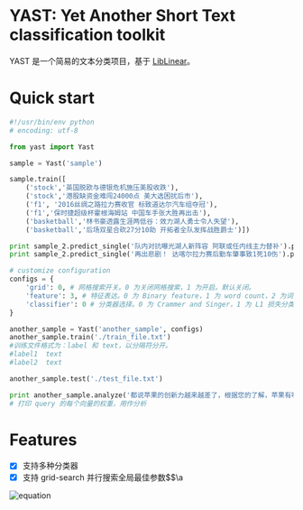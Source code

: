 # YAST: Yet Another Short Text classification toolkit

YAST 是一个简易的文本分类项目，基于 [LibLinear](http://www.csie.ntu.edu.tw/~cjlin/liblinear/)。

# Quick start

```python
#!/usr/bin/env python
# encoding: utf-8

from yast import Yast

sample = Yast('sample')

sample.train([
    ('stock','英国脱欧与德银危机施压美股收跌'),
    ('stock','港股缺资金难闯24000点 美大选困扰后市'),
    ('f1', '2016丝绸之路拉力赛收官 标致道达尔汽车组夺冠'),
    ('f1','保时捷超级杯霍根海姆站 中国车手张大胜再出击'),
    ('basketball','林书豪透露生涯两低谷：效力湖人勇士令人失望'),
    ('basketball','后场双星合砍27分10助 开拓者全队发挥战胜爵士')])

print sample_2.predict_single('队内对抗曝光湖人新阵容 阿联或任内线主力替补').predicted_y # 'basketball'
print sample_2.predict_single('再出悲剧！ 达喀尔拉力赛后勤车肇事致1死10伤').predicted_y # 'f1'

# customize configuration
configs = {
    'grid': 0, # 网格搜索开关。0 为关闭网格搜索，1 为开启。默认关闭。
    'feature': 3, # 特征表达。0 为 Binary feature，1 为 word count，2 为词频，3 为TF-IDF。
    'classifier': 0 # 分类器选择。0 为 Crammer and Singer，1 为 L1 损失分类，2 为 L2损失分类，3 为逻辑回归。
}

another_sample = Yast('another_sample', configs)
another_sample.train('./train_file.txt')
#训练文件格式为：label 和 text，以分隔符分开。
#label1  text
#label2  text

another_sample.test('./test_file.txt')

print another_sample.analyze('都说苹果的创新力越来越差了，根据您的了解，苹果有哪些外行看不到内行却深感振奋的黑科技？')
# 打印 query 的每个向量的权重，用作分析
```

# Features

- [x] 支持多种分类器
- [x] 支持 grid-search 并行搜索全局最佳参数$$\a

![equation](http://latex.codecogs.com/gif.latex?\frac{5+4+(2-3-(6+\frac{4}{5}))}{3(6-2)(2-7)})



